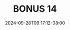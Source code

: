--- 
title: "BONUS 14"
description: "nonton bokep BONUS 14 simontox full vidio new"
date: 2024-09-28T09:17:12-08:00
file_code: "72stdjjon1ob"
draft: false
cover: "hx2lzvgp0cgaz4s1.jpg"
tags: ["BONUS", "bokep-indo", "bokep-viral", "bokep-ig"]
length: 416
fld_id: "1398218"
foldername: ".Wardina Hijab mantap  25 Video"
categories: [".Wardina Hijab mantap  25 Video"]
views: 82
---